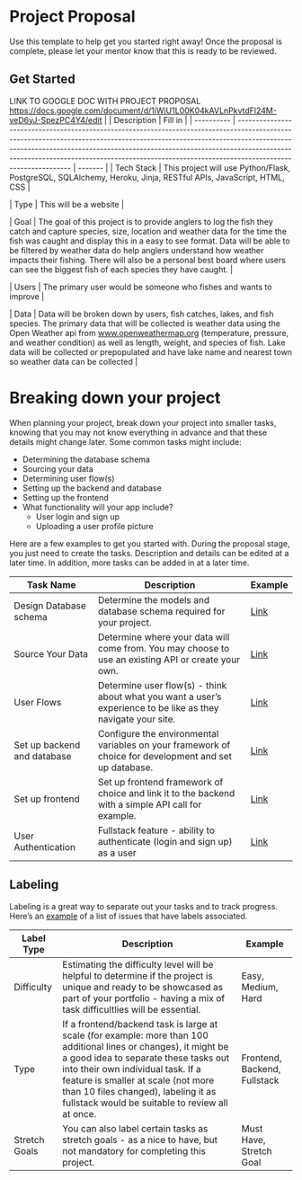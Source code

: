 # Project Proposal

Use this template to help get you started right away! Once the proposal is complete, please let your mentor know that this is ready to be reviewed.

## Get Started
LINK TO GOOGLE DOC WITH PROJECT PROPOSAL https://docs.google.com/document/d/1iWiU1L00K04kAVLnPkvtdFl24M-veD6yJ-SpezPC4Y4/edit
|            | Description                                                                                                                                                                                                                                                                                                                                              | Fill in |
| ---------- | -------------------------------------------------------------------------------------------------------------------------------------------------------------------------------------------------------------------------------------------------------------------------------------------------------------------------------------------------------- | ------- |
| Tech Stack |   This project will use Python/Flask, PostgreSQL, SQLAlchemy, Heroku, Jinja, RESTful APIs, JavaScript, HTML, CSS |


| Type       | This will be a website |

| Goal       | The goal of this project is to provide anglers to log the fish they catch and capture species, size, location and weather data for the time the fish was caught and display this in a easy to see format. Data will be able to be filtered by weather data do help anglers understand how weather impacts their fishing. There will also be a personal best board where users can see the biggest fish of each species they have caught. |

| Users      | The primary user would be someone who fishes and wants to improve |

| Data       | Data will be broken down by users, fish catches, lakes, and fish species. The primary data that will be collected is weather data using the Open Weather api from www.openweathermap.org (temperature, pressure, and weather condition) as well as length, weight, and species of fish. Lake data will be collected or prepopulated and have lake name and nearest town so weather data can be collected |

# Breaking down your project

When planning your project, break down your project into smaller tasks, knowing that you may not know everything in advance and that these details might change later. Some common tasks might include:

- Determining the database schema
- Sourcing your data
- Determining user flow(s)
- Setting up the backend and database
- Setting up the frontend
- What functionality will your app include?
  - User login and sign up
  - Uploading a user profile picture

Here are a few examples to get you started with. During the proposal stage, you just need to create the tasks. Description and details can be edited at a later time. In addition, more tasks can be added in at a later time.

| Task Name                   | Description                                                                                                   | Example                                                           |
| --------------------------- | ------------------------------------------------------------------------------------------------------------- | ----------------------------------------------------------------- |
| Design Database schema      | Determine the models and database schema required for your project.                                           | [Link](https://github.com/hatchways/sb-capstone-example/issues/1) |
| Source Your Data            | Determine where your data will come from. You may choose to use an existing API or create your own.           | [Link](https://github.com/hatchways/sb-capstone-example/issues/2) |
| User Flows                  | Determine user flow(s) - think about what you want a user’s experience to be like as they navigate your site. | [Link](https://github.com/hatchways/sb-capstone-example/issues/3) |
| Set up backend and database | Configure the environmental variables on your framework of choice for development and set up database.        | [Link](https://github.com/hatchways/sb-capstone-example/issues/4) |
| Set up frontend             | Set up frontend framework of choice and link it to the backend with a simple API call for example.            | [Link](https://github.com/hatchways/sb-capstone-example/issues/5) |
| User Authentication         | Fullstack feature - ability to authenticate (login and sign up) as a user                                     | [Link](https://github.com/hatchways/sb-capstone-example/issues/6) |

## Labeling

Labeling is a great way to separate out your tasks and to track progress. Here’s an [example](https://github.com/hatchways/sb-capstone-example/issues) of a list of issues that have labels associated.

| Label Type    | Description                                                                                                                                                                                                                                                                                                                     | Example                      |
| ------------- | ------------------------------------------------------------------------------------------------------------------------------------------------------------------------------------------------------------------------------------------------------------------------------------------------------------------------------- | ---------------------------- |
| Difficulty    | Estimating the difficulty level will be helpful to determine if the project is unique and ready to be showcased as part of your portfolio - having a mix of task difficultlies will be essential.                                                                                                                               | Easy, Medium, Hard           |
| Type          | If a frontend/backend task is large at scale (for example: more than 100 additional lines or changes), it might be a good idea to separate these tasks out into their own individual task. If a feature is smaller at scale (not more than 10 files changed), labeling it as fullstack would be suitable to review all at once. | Frontend, Backend, Fullstack |
| Stretch Goals | You can also label certain tasks as stretch goals - as a nice to have, but not mandatory for completing this project.                                                                                                                                                                                                           | Must Have, Stretch Goal      |
